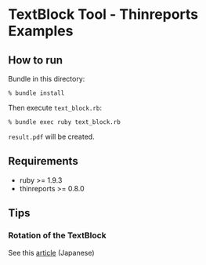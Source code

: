 # TextBlock Tool - Thinreports Examples

## How to run

Bundle in this directory:

    % bundle install

Then execute `text_block.rb`:

    % bundle exec ruby text_block.rb

`result.pdf` will be created.

## Requirements

  * ruby >= 1.9.3
  * thinreports >= 0.8.0

## Tips

### Rotation of the TextBlock

See this [article](http://qiita.com/hidakatsuya/items/27c98d69e29d20056a69) (Japanese)
